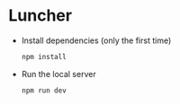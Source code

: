 # Luncher

- Install dependencies (only the first time)

  ````sh
  npm install
  ````

- Run the local server

  ````sh
  npm run dev
  ````

